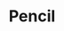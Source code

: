 ---
title: Pencil
tags: ["pencil", "edit", "write", "draw", "sketch", "tool", "note"]
icon: pencil
svg: '<svg xmlns="http://www.w3.org/2000/svg" width="24" height="24" fill="none" viewBox="0 0 24 24" stroke-width="1.5" stroke-linecap="round" stroke-linejoin="round" stroke="currentColor"><path d="M8.8 20.199A2.733 2.733 0 0 1 6.869 21H3v-3.844c0-.724.288-1.419.8-1.931m5 4.974-5-4.974m5 4.974 9.974-9.978M3.8 15.225l9.984-9.995m0 0 1.426-1.428a2.733 2.733 0 0 1 3.867-.001l1.126 1.127a2.733 2.733 0 0 1 0 3.865l-1.425 1.425-.003.003M13.783 5.23l4.991 4.991"/></svg>'
---